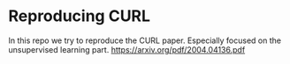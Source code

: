 # Reproducing CURL
In this repo we try to reproduce the CURL paper. Especially focused on the unsupervised learning part.
https://arxiv.org/pdf/2004.04136.pdf
